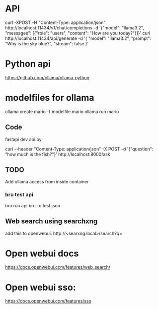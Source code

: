 
# API
curl -XPOST -H "Content-Type: application/json" http://localhost:11434/v1/chat/completions -d '{"model": "llama3.2", "messages": [{"role": "users", "content": "How are you today?"}]}'
curl http://localhost:11434/api/generate -d '{
  "model": "llama3.2",
  "prompt": "Why is the sky blue?",
  "stream": false
}'

# Python api 
https://github.com/ollama/ollama-python


# modelfiles for ollama
ollama create mario -f modelfile.mario
ollama run mario



## Code
fastapi dev api.py

curl --header "Content-Type: application/json" -X POST -d '{"question": "how much is the fish?"}' http://localhost:8000/ask

## TODO 
Add ollama access from inside container


### bru test api
bru run api.bru -o test.json

## Web search using searchxng
add this to openwebui: http://<searxng.local>/search?q=<query>

# Open webui docs
https://docs.openwebui.com/features/web_search/

# Open webui sso: 
https://docs.openwebui.com/features/sso